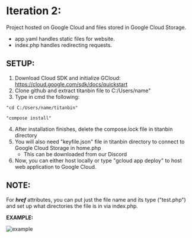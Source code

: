 # Iteration 2:

Project hosted on Google Cloud and files stored in Google Cloud Storage.

- app.yaml handles static files for website.
- index.php handles redirecting requests.

## **SETUP:**
1. Download Cloud SDK and initialize GCloud: https://cloud.google.com/sdk/docs/quickstart
2. Clone github and extract titanbin file to C:/Users/name" 
3. Type in cmd the following:
```  
"cd C:/Users/name/titanbin"
  
"compose install" 
```
4. After installation finishes, delete the compose.lock file in titanbin directory
5. You will also need "keyfile.json" file in titanbin directory to connect to Google Cloud Storage in home.php
    - This can be downloaded from our Discord
7. Now, you can either host locally or type "gcloud app deploy" to host web application to Google Cloud. 

## **NOTE:**
For **_href_** attributes, you can put just the file name and its type ("test.php") and set up what directories the file is in via index.php.

**EXAMPLE:**

![example](https://user-images.githubusercontent.com/55907638/135773345-4fa579a4-65d7-45b6-a6d9-26f998cff46f.png)

